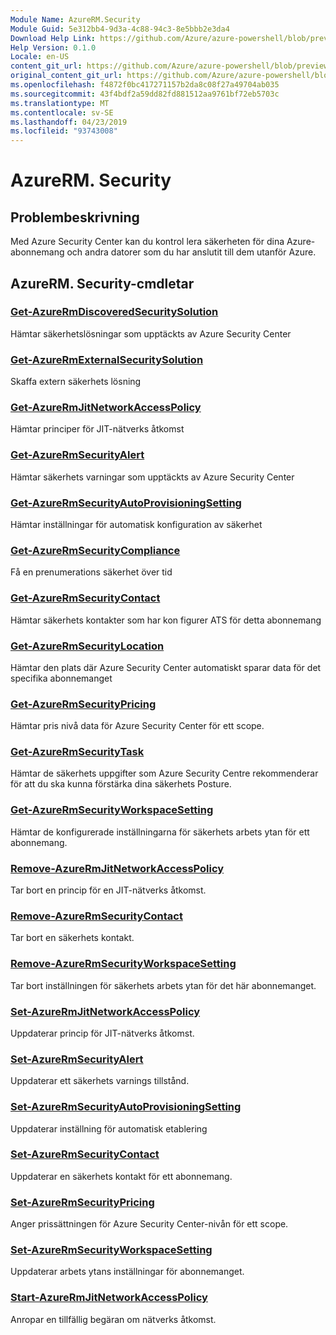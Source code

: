 ```yaml
---
Module Name: AzureRM.Security
Module Guid: 5e312bb4-9d3a-4c88-94c3-8e5bbb2e3da4
Download Help Link: https://github.com/Azure/azure-powershell/blob/preview/src/ResourceManager/Security/Commands.Security/help/AzureRM.Security.md
Help Version: 0.1.0
Locale: en-US
content_git_url: https://github.com/Azure/azure-powershell/blob/preview/src/ResourceManager/Security/Commands.Security/help/AzureRM.Security.md
original_content_git_url: https://github.com/Azure/azure-powershell/blob/preview/src/ResourceManager/Security/Commands.Security/help/AzureRM.Security.md
ms.openlocfilehash: f4872f0bc417271157b2da8c08f27a49704ab035
ms.sourcegitcommit: 43f4bdf2a59dd82fd881512aa9761bf72eb5703c
ms.translationtype: MT
ms.contentlocale: sv-SE
ms.lasthandoff: 04/23/2019
ms.locfileid: "93743008"
---
```

# AzureRM. Security
## Problembeskrivning
Med Azure Security Center kan du kontrol lera säkerheten för dina Azure-abonnemang och andra datorer som du har anslutit till dem utanför Azure.

## AzureRM. Security-cmdletar
### [Get-AzureRmDiscoveredSecuritySolution](Get-AzureRmDiscoveredSecuritySolution.md)
Hämtar säkerhetslösningar som upptäckts av Azure Security Center

### [Get-AzureRmExternalSecuritySolution](Get-AzureRmExternalSecuritySolution.md)
Skaffa extern säkerhets lösning 

### [Get-AzureRmJitNetworkAccessPolicy](Get-AzureRmJitNetworkAccessPolicy.md)
Hämtar principer för JIT-nätverks åtkomst

### [Get-AzureRmSecurityAlert](Get-AzureRmSecurityAlert.md)
Hämtar säkerhets varningar som upptäckts av Azure Security Center

### [Get-AzureRmSecurityAutoProvisioningSetting](Get-AzureRmSecurityAutoProvisioningSetting.md)
Hämtar inställningar för automatisk konfiguration av säkerhet

### [Get-AzureRmSecurityCompliance](Get-AzureRmSecurityCompliance.md)
Få en prenumerations säkerhet över tid

### [Get-AzureRmSecurityContact](Get-AzureRmSecurityContact.md)
Hämtar säkerhets kontakter som har kon figurer ATS för detta abonnemang

### [Get-AzureRmSecurityLocation](Get-AzureRmSecurityLocation.md)
Hämtar den plats där Azure Security Center automatiskt sparar data för det specifika abonnemanget

### [Get-AzureRmSecurityPricing](Get-AzureRmSecurityPricing.md)
Hämtar pris nivå data för Azure Security Center för ett scope.

### [Get-AzureRmSecurityTask](Get-AzureRmSecurityTask.md)
Hämtar de säkerhets uppgifter som Azure Security Centre rekommenderar för att du ska kunna förstärka dina säkerhets Posture.

### [Get-AzureRmSecurityWorkspaceSetting](Get-AzureRmSecurityWorkspaceSetting.md)
Hämtar de konfigurerade inställningarna för säkerhets arbets ytan för ett abonnemang.

### [Remove-AzureRmJitNetworkAccessPolicy](Remove-AzureRmJitNetworkAccessPolicy.md)
Tar bort en princip för en JIT-nätverks åtkomst.

### [Remove-AzureRmSecurityContact](Remove-AzureRmSecurityContact.md)
Tar bort en säkerhets kontakt.

### [Remove-AzureRmSecurityWorkspaceSetting](Remove-AzureRmSecurityWorkspaceSetting.md)
Tar bort inställningen för säkerhets arbets ytan för det här abonnemanget.

### [Set-AzureRmJitNetworkAccessPolicy](Set-AzureRmJitNetworkAccessPolicy.md)
Uppdaterar princip för JIT-nätverks åtkomst.

### [Set-AzureRmSecurityAlert](Set-AzureRmSecurityAlert.md)
Uppdaterar ett säkerhets varnings tillstånd.

### [Set-AzureRmSecurityAutoProvisioningSetting](Set-AzureRmSecurityAutoProvisioningSetting.md)
Uppdaterar inställning för automatisk etablering

### [Set-AzureRmSecurityContact](Set-AzureRmSecurityContact.md)
Uppdaterar en säkerhets kontakt för ett abonnemang.

### [Set-AzureRmSecurityPricing](Set-AzureRmSecurityPricing.md)
Anger prissättningen för Azure Security Center-nivån för ett scope.

### [Set-AzureRmSecurityWorkspaceSetting](Set-AzureRmSecurityWorkspaceSetting.md)
Uppdaterar arbets ytans inställningar för abonnemanget.

### [Start-AzureRmJitNetworkAccessPolicy](Start-AzureRmJitNetworkAccessPolicy.md)
Anropar en tillfällig begäran om nätverks åtkomst.

